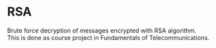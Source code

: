 # RSA
Brute force decryption of messages encrypted with RSA algorithm.<br/>
This is done as course project in Fundamentals of Telecommunications.

